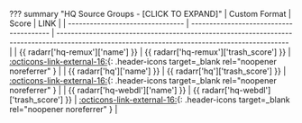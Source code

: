 ??? summary "HQ Source Groups - [CLICK TO EXPAND]"
    | Custom Format                    | Score                                   | LINK                                                                                                                                           |
    | -------------------------------- | --------------------------------------- | ---------------------------------------------------------------------------------------------------------------------------------------------- |
    | {{ radarr['hq-remux']['name'] }} | {{ radarr['hq-remux']['trash_score'] }} | [:octicons-link-external-16:](/Radarr/Radarr-collection-of-custom-formats/#hq-remux){: .header-icons target=_blank rel="noopener noreferrer" } |
    | {{ radarr['hq']['name'] }}       | {{ radarr['hq']['trash_score'] }}       | [:octicons-link-external-16:](/Radarr/Radarr-collection-of-custom-formats/#hq){: .header-icons target=_blank rel="noopener noreferrer" }       |
    | {{ radarr['hq-webdl']['name'] }} | {{ radarr['hq-webdl']['trash_score'] }} | [:octicons-link-external-16:](/Radarr/Radarr-collection-of-custom-formats/#hq-webdl){: .header-icons target=_blank rel="noopener noreferrer" } |

